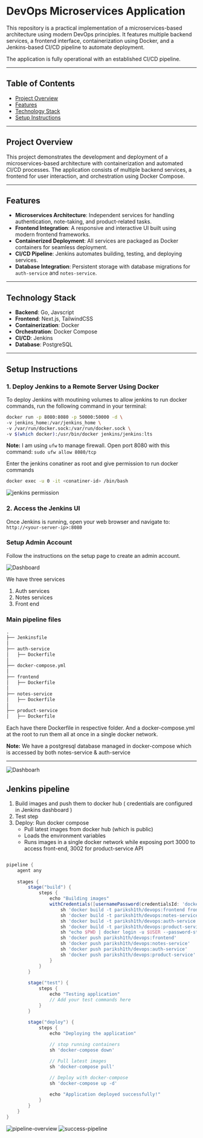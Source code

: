 # DevOps Microservices Application


This repository is a practical implementation of a microservices-based architecture using modern DevOps principles. It features multiple backend services, a frontend interface, containerization using  Docker, and a Jenkins-based CI/CD pipeline to automate deployment.

The application is fully operational with an established CI/CD pipeline.

---

## Table of Contents

- [Project Overview](#project-overview)
- [Features](#features)
- [Technology Stack](#technology-stack)
- [Setup Instructions](#setup-instructions)

---

## Project Overview

This project demonstrates the development and deployment of a microservices-based architecture with containerization and automated CI/CD processes. The application consists of multiple backend services, a frontend for user interaction, and orchestration using Docker Compose.

---

## Features

- **Microservices Architecture**: Independent services for handling authentication, note-taking, and product-related tasks.
- **Frontend Integration**: A responsive and interactive UI built using modern frontend frameworks.
- **Containerized Deployment**: All services are packaged as Docker containers for seamless deployment.
- **CI/CD Pipeline**: Jenkins automates building, testing, and deploying services.
- **Database Integration**: Persistent storage with database migrations for `auth-service` and `notes-service`.

---
## Technology Stack

- **Backend**: Go, Javscript
- **Frontend**: Next.js, TailwindCSS
- **Containerization**: Docker
- **Orchestration**: Docker Compose
- **CI/CD**: Jenkins
- **Database**: PostgreSQL

---

## Setup Instructions

### 1. Deploy Jenkins to a Remote Server Using Docker

To deploy Jenkins with moutining volumes to allow jenkins to run docker commands, run the following command in your terminal:

```bash
docker run -p 8080:8080 -p 50000:50000 -d \
-v jenkins_home:/var/jenkins_home \
-v /var/run/docker.sock:/var/run/docker.sock \
-v $(which docker):/usr/bin/docker jenkins/jenkins:lts

```

**Note:** I am using `ufw` to manage firewall. Open port 8080 with this command: `sudo ufw allow 8080/tcp`

Enter the jenkins conatiner as root and give permission to run docker commands
```bash
docker exec -u 0 -it <conatiner-id> /bin/bash
```
![jenkins permission](./docs/jenkins_permissions.png)


### 2. Access the Jenkins UI

Once Jenkins is running, open your web browser and navigate to:
`http://<your-server-ip>:8080`

### Setup Admin Account

Follow the instructions on the setup page to create an admin account.

![Dashboard](./docs/dashboard.png)



We have three services 
1. Auth services
2. Notes services
3. Front end

### Main pipeline files
```txt
.
├── Jenkinsfile
│ 
├── auth-service
│   ├── Dockerfile
│  
├── docker-compose.yml
│
├── frontend
│   ├── Dockerfile
│ 
├── notes-service
│   ├── Dockerfile
│
├── product-service
│   ├── Dockerfile
```

Each have there Dockerfile in respective folder. And a docker-compose.yml at the root to run them all at once in a single docker network.

**Note:** We have a postgresql database managed in docker-compose which is accessed by both notes-service & auth-service

---

![Dashboarh](./docs/pipeline-config.png)

## Jenkins pipeline 

1. Build images and push them to docker hub ( credentials are  configured in Jenkins dashboard )
2. Test step
3. Deploy: Run docker compose
    - Pull latest images from docker hub (which is public)
    - Loads the environment variables
    - Runs images in a single docker network while exposing port 3000 to access front-end, 3002 for product-service API
```groovy

pipeline {
    agent any
    
    stages {
        stage("build") {
            steps {
                echo "Building images"
                withCredentials([usernamePassword(credentialsId: 'docker-hub', passwordVariable: 'PWD', usernameVariable: 'USER')]) {
                    sh 'docker build -t pariksh1th/devops:frontend frontend/'
                    sh 'docker build -t pariksh1th/devops:notes-service notes-service/'
                    sh 'docker build -t pariksh1th/devops:auth-service auth-service/'
                    sh 'docker build -t pariksh1th/devops:product-service product-service/'
                    sh "echo $PWD | docker login -u $USER --password-stdin"
                    sh 'docker push pariksh1th/devops:frontend'
                    sh 'docker push pariksh1th/devops:notes-service'
                    sh 'docker push pariksh1th/devops:auth-service'
                    sh 'docker push pariksh1th/devops:product-service'
                }
            }
        }
        
        stage("test") {
            steps {
                echo "Testing application"
                // Add your test commands here
            }
        }
        
        stage("deploy") {
            steps {
                echo "Deploying the application"

                // stop running containers
                sh 'docker-compose down'

                // Pull latest images
                sh 'docker-compose pull'
                
                // Deploy with docker-compose
                sh 'docker-compose up -d'

                echo "Application deployed successfully!"
            }
        }
    }
}
```

![pipeline-overview](./docs/pipeline-overview.png)
![success-pipeline](./docs/success-pipeline.png)



